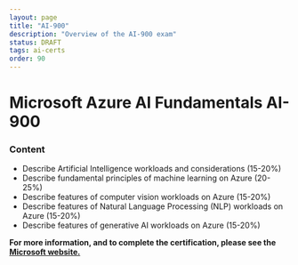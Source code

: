 ```yaml
---
layout: page
title: "AI-900"
description: "Overview of the AI-900 exam"
status: DRAFT
tags: ai-certs
order: 90
---
```

# Microsoft Azure AI Fundamentals AI-900
  
### Content
  
- Describe Artificial Intelligence workloads and considerations (15-20%)
- Describe fundamental principles of machine learning on Azure (20-25%)
- Describe features of computer vision workloads on Azure (15-20%)
- Describe features of Natural Language Processing (NLP) workloads on Azure (15-20%)
- Describe features of generative AI workloads on Azure (15-20%)

**For more information, and to complete the certification, please see the [Microsoft website.][ai-900]**

[ai-900]: https://learn.microsoft.com/en-gb/credentials/certifications/exams/ai-900/